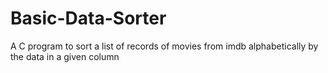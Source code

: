 # Basic-Data-Sorter
A C program to sort a list of records of movies from imdb alphabetically by the data in a given column
